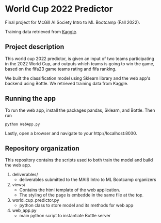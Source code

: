 # World Cup 2022 Predictor

Final project for McGill AI Society Intro to ML Bootcamp (Fall 2022). 

Training data retrieved from [Kaggle](https://www.kaggle.com/datasets/brenda89/fifa-world-cup-2022).

## Project description

This world cup 2022 predictor, is given an input of two teams participating in the 2022 World Cup, and outputs which teams is going to win the game, based on the fifa23 game teams rating and fifa ranking. 

We built the classification model using Sklearn library and the web app's backend using Bottle. We retrieved training data from Kaggle.

## Running the app

To run the web app, install the packages pandas, Sklearn, and Bottle. Then run

```
python WebApp.py
```

Lastly, open a browser and navigate to your http://localhost:8000.

## Repository organization

This repository contains the scripts used to both train the model and build the web app.

1. deliverables/
	* deliverables submitted to the MAIS Intro to ML Bootcamp organizers
2. views/
	* Contains the html template of the web application.
	* The styling of the page is embedde in the same file at the top.
5. world_cup_predictor.py
	* python class to store model and its methods for web app
6. web_app.py
	* main python script to instantiate Bottle server
